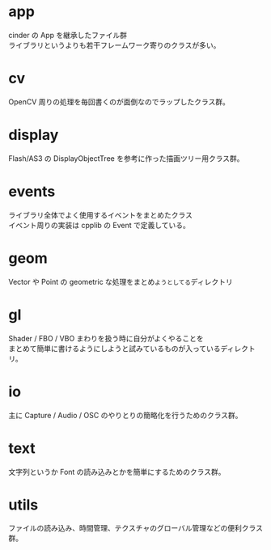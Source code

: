# app

cinder の App を継承したファイル群  
ライブラリというよりも若干フレームワーク寄りのクラスが多い。

# cv

OpenCV 周りの処理を毎回書くのが面倒なのでラップしたクラス群。

# display

Flash/AS3 の DisplayObjectTree を参考に作った描画ツリー用クラス群。

# events

ライブラリ全体でよく使用するイベントをまとめたクラス  
イベント周りの実装は cpplib の Event で定義している。

# geom

Vector や Point の geometric な処理をまとめ``ようとしてる``ディレクトリ

# gl

Shader / FBO / VBO まわりを扱う時に自分がよくやることを  
まとめて簡単に書けるようにしようと試みているものが入っているディレクトリ。

# io

主に Capture / Audio / OSC のやりとりの簡略化を行うためのクラス群。

# text

文字列というか Font の読み込みとかを簡単にするためのクラス群。

# utils

ファイルの読み込み、時間管理、テクスチャのグローバル管理などの便利クラス群。
